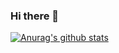 ### Hi there 👋
[![Anurag's github stats](https://github-readme-stats.vercel.app/api?username=eungyeongB)](https://github.com/eungyeongB/github-readme-stats)
<!--
**eungyeongB/eungyeongB** is a ✨ _special_ ✨ repository because its `README.md` (this file) appears on your GitHub profile.

Here are some ideas to get you started:

- 🔭 I’m currently working on SSAFY
- 🌱 I’m currently learning ...
- 👯 I’m looking to collaborate on ...
- 🤔 I’m looking for help with ...
- 💬 Ask me about ...
- 📫 How to reach me: ...
- 😄 Pronouns: ...
- ⚡ Fun fact: ...
-->
